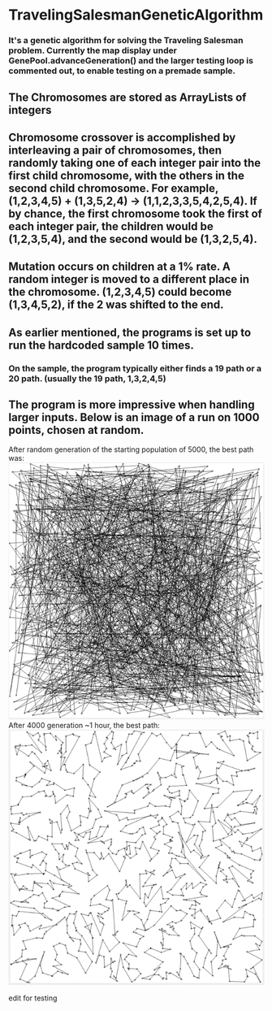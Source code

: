 # TravelingSalesmanGeneticAlgorithm

### It's a genetic algorithm for solving the Traveling Salesman problem.  Currently the map display under GenePool.advanceGeneration() and the larger testing loop is commented out, to enable testing on a premade sample.  

## The Chromosomes are stored as ArrayLists of integers
## Chromosome crossover is accomplished by interleaving a pair of chromosomes, then randomly taking one of each integer pair into the first child chromosome, with the others in the second child chromosome.  For example, (1,2,3,4,5) + (1,3,5,2,4) -> (1,1,2,3,3,5,4,2,5,4).  If by chance, the first chromosome took the first of each integer pair, the children would be (1,2,3,5,4), and the second would be (1,3,2,5,4).
## Mutation occurs on children at a 1% rate.  A random integer is moved to a different place in the chromosome.  (1,2,3,4,5) could become (1,3,4,5,2), if the 2 was shifted to the end.

## As earlier mentioned, the programs is set up to run the hardcoded sample 10 times.
### On the sample, the program typically either finds a 19 path or a 20 path. (usually the 19 path, 1,3,2,4,5)

## The program is more impressive when handling larger inputs.  Below is an image of a run on 1000 points, chosen at random.
After random generation of the starting population of 5000, the best path was:
![graph](Generation0.png)
After 4000 generation ~1 hour, the best path:
![graph](4000Generations5000population.png)

edit for testing
